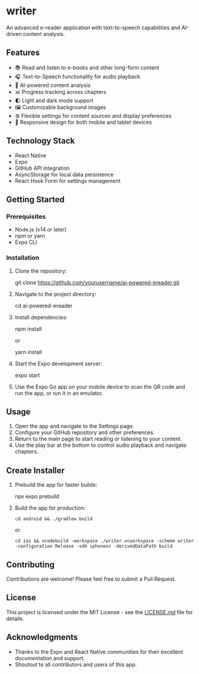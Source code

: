 # writer


An advanced e-reader application with text-to-speech capabilities and AI-driven content analysis.

## Features

- 📚 Read and listen to e-books and other long-form content
- 🎧 Text-to-Speech functionality for audio playback
- 🧠 AI-powered content analysis
- 📊 Progress tracking across chapters
- 🌓 Light and dark mode support
- 🖼️ Customizable background images
- ⚙️ Flexible settings for content sources and display preferences
- 📱 Responsive design for both mobile and tablet devices

## Technology Stack

- React Native
- Expo
- GitHub API integration
- AsyncStorage for local data persistence
- React Hook Form for settings management

## Getting Started

### Prerequisites

- Node.js (v14 or later)
- npm or yarn
- Expo CLI

### Installation

1. Clone the repository:
   
   git clone https://github.com/yourusername/ai-powered-ereader.git

2. Navigate to the project directory:

   cd ai-powered-ereader

3. Install dependencies:

   npm install

   or

   yarn install



4. Start the Expo development server:

   expo start


5. Use the Expo Go app on your mobile device to scan the QR code and run the app, or run it in an emulator.

## Usage

1. Open the app and navigate to the Settings page.
2. Configure your GitHub repository and other preferences.
3. Return to the main page to start reading or listening to your content.
4. Use the play bar at the bottom to control audio playback and navigate chapters.
   
## Create Installer

1. Prebuild the app for faster builds:

   npx expo prebuild

2. Build the app for production:

   ```
   cd android && ./gradlew build
   ```

   or

   ```
   cd ios && xcodebuild -workspace ./writer.xcworkspace -scheme writer -configuration Release -sdk iphoneos -derivedDataPath build
   ```

## Contributing

Contributions are welcome! Please feel free to submit a Pull Request.

## License

This project is licensed under the MIT License - see the [LICENSE.md](LICENSE.md) file for details.

## Acknowledgments

- Thanks to the Expo and React Native communities for their excellent documentation and support.
- Shoutout to all contributors and users of this app.

